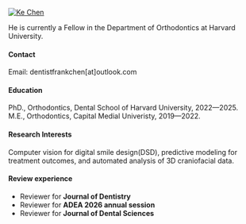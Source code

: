 

[![Ke Chen](https://img.shields.io/badge/dentistfrankchen-github-blue?logo=github)](https://github.com/dentistfrankchen)

He is currently a Fellow in the Department of Orthodontics at Harvard University.

#### Contact

Email: dentistfrankchen[at]outlook.com

#### Education
PhD., Orthodontics, Dental School of Harvard University, 2022—2025.\
M.E., Orthodontics, Capital Medial Univeristy, 2019—2022.

#### Research Interests
Computer vision for digital smile design(DSD), predictive modeling for treatment outcomes, and automated analysis of 3D craniofacial data.

#### Review experience
- Reviewer for <strong>Journal of Dentistry</strong>
- Reviewer for <strong>ADEA 2026 annual session</strong>
- Reviewer for <strong>Journal of Dental Sciences</strong>

